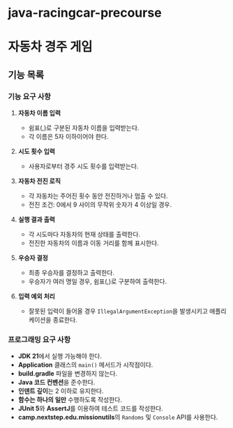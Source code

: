 # java-racingcar-precourse


# 자동차 경주 게임

## 기능 목록

### 기능 요구 사항
1. **자동차 이름 입력**
   - 쉼표(,)로 구분된 자동차 이름을 입력받는다.
   - 각 이름은 5자 이하이어야 한다.

2. **시도 횟수 입력**
   - 사용자로부터 경주 시도 횟수를 입력받는다.

3. **자동차 전진 로직**
   - 각 자동차는 주어진 횟수 동안 전진하거나 멈출 수 있다.
   - 전진 조건: 0에서 9 사이의 무작위 숫자가 4 이상일 경우.

4. **실행 결과 출력**
   - 각 시도마다 자동차의 현재 상태를 출력한다.
   - 전진한 자동차의 이름과 이동 거리를 함께 표시한다.

5. **우승자 결정**
   - 최종 우승자를 결정하고 출력한다.
   - 우승자가 여러 명일 경우, 쉼표(,)로 구분하여 출력한다.

6. **입력 예외 처리**
   - 잘못된 입력이 들어올 경우 `IllegalArgumentException`을 발생시키고 애플리케이션을 종료한다.

### 프로그래밍 요구 사항
- **JDK 21**에서 실행 가능해야 한다.
- **Application** 클래스의 `main()` 메서드가 시작점이다.
- **build.gradle** 파일을 변경하지 않는다.
- **Java 코드 컨벤션**을 준수한다.
- **인덴트 깊이**는 2 이하로 유지한다.
- **함수는 하나의 일만** 수행하도록 작성한다.
- **JUnit 5**와 **AssertJ**를 이용하여 테스트 코드를 작성한다.
- **camp.nextstep.edu.missionutils**의 `Randoms` 및 `Console` API를 사용한다.
